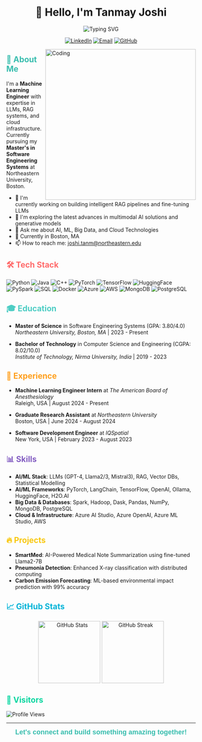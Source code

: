 # <div align="center">👋 Hello, I'm Tanmay Joshi</div>

<div align="center">
<img src="https://readme-typing-svg.herokuapp.com?font=Montserrat&weight=600&size=28&pause=1000&color=38BDAE&center=true&vCenter=true&width=435&lines=Machine+Learning+Engineer;AI+Specialist;LLM+Enthusiast;RAG+Pipeline+Developer" alt="Typing SVG" />
</div>

<p align="center">
  <a href="https://www.linkedin.com/in/tanmayjoshi"><img src="https://img.shields.io/badge/LinkedIn-0077B5?style=for-the-badge&logo=linkedin&logoColor=white" alt="LinkedIn"/></a>
  <a href="mailto:joshi.tanm@northeastern.edu"><img src="https://img.shields.io/badge/Email-D14836?style=for-the-badge&logo=gmail&logoColor=white" alt="Email"/></a>
  <a href="https://github.com/Tanmayjoshi-3601"><img src="https://img.shields.io/badge/GitHub-100000?style=for-the-badge&logo=github&logoColor=white" alt="GitHub"/></a>
</p>

<img align="right" alt="Coding" width="400" src="https://raw.githubusercontent.com/abhisheknaiidu/abhisheknaiidu/master/code.gif">

## <span style="color:#38BDAE">🚀 About Me</span>

I'm a **Machine Learning Engineer** with expertise in LLMs, RAG systems, and cloud infrastructure. Currently pursuing my **Master's in Software Engineering Systems** at Northeastern University, Boston.

- 🔭 I'm currently working on building intelligent RAG pipelines and fine-tuning LLMs
- 🌱 I'm exploring the latest advances in multimodal AI solutions and generative models
- 💬 Ask me about AI, ML, Big Data, and Cloud Technologies
- 📍 Currently in Boston, MA
- 📫 How to reach me: [joshi.tanm@northeastern.edu](mailto:joshi.tanm@northeastern.edu)

## <span style="color:#FF6B6B">🛠️ Tech Stack</span>

![Python](https://img.shields.io/badge/Python-3776AB?style=for-the-badge&logo=python&logoColor=white)
![Java](https://img.shields.io/badge/Java-ED8B00?style=for-the-badge&logo=openjdk&logoColor=white)
![C++](https://img.shields.io/badge/C++-00599C?style=for-the-badge&logo=cplusplus&logoColor=white)
![PyTorch](https://img.shields.io/badge/PyTorch-EE4C2C?style=for-the-badge&logo=pytorch&logoColor=white)
![TensorFlow](https://img.shields.io/badge/TensorFlow-FF6F00?style=for-the-badge&logo=tensorflow&logoColor=white)
![HuggingFace](https://img.shields.io/badge/🤗_Hugging_Face-FFD21E?style=for-the-badge)
![PySpark](https://img.shields.io/badge/PySpark-E25A1C?style=for-the-badge&logo=apache-spark&logoColor=white)
![SQL](https://img.shields.io/badge/SQL-4479A1?style=for-the-badge&logo=mysql&logoColor=white)
![Docker](https://img.shields.io/badge/Docker-2496ED?style=for-the-badge&logo=docker&logoColor=white)
![Azure](https://img.shields.io/badge/Azure-0089D6?style=for-the-badge&logo=microsoft-azure&logoColor=white)
![AWS](https://img.shields.io/badge/AWS-232F3E?style=for-the-badge&logo=amazon-aws&logoColor=white)
![MongoDB](https://img.shields.io/badge/MongoDB-4EA94B?style=for-the-badge&logo=mongodb&logoColor=white)
![PostgreSQL](https://img.shields.io/badge/PostgreSQL-336791?style=for-the-badge&logo=postgresql&logoColor=white)

## <span style="color:#4ECDC4">🎓 Education</span>

- **Master of Science** in Software Engineering Systems (GPA: 3.80/4.0)  
  *Northeastern University, Boston, MA* | 2023 - Present
  
- **Bachelor of Technology** in Computer Science and Engineering (CGPA: 8.02/10.0)  
  *Institute of Technology, Nirma University, India* | 2019 - 2023

## <span style="color:#FF9F1C">💼 Experience</span>

- **Machine Learning Engineer Intern** at *The American Board of Anesthesiology*  
  Raleigh, USA | August 2024 - Present
  
- **Graduate Research Assistant** at *Northeastern University*  
  Boston, USA | June 2024 - August 2024
  
- **Software Development Engineer** at *IQSpatial*  
  New York, USA | February 2023 - August 2023

## <span style="color:#845EC2">📊 Skills</span>

- **AI/ML Stack**: LLMs (GPT-4, Llama2/3, Mistral3), RAG, Vector DBs, Statistical Modelling
- **AI/ML Frameworks**: PyTorch, LangChain, TensorFlow, OpenAI, Ollama, HuggingFace, H2O.AI
- **Big Data & Databases**: Spark, Hadoop, Dask, Pandas, NumPy, MongoDB, PostgreSQL
- **Cloud & Infrastructure**: Azure AI Studio, Azure OpenAI, Azure ML Studio, AWS

## <span style="color:#F9C80E">🔥 Projects</span>

- **SmartMed**: AI-Powered Medical Note Summarization using fine-tuned Llama2-7B
- **Pneumonia Detection**: Enhanced X-ray classification with distributed computing
- **Carbon Emission Forecasting**: ML-based environmental impact prediction with 99% accuracy

## <span style="color:#00B4D8">📈 GitHub Stats</span>

<p align="center">
  <img src="https://github-readme-stats.vercel.app/api?username=Tanmayjoshi-3601&show_icons=true&theme=radical" alt="GitHub Stats" height="165" />
  <img src="https://github-readme-streak-stats.herokuapp.com/?user=Tanmayjoshi-3601&theme=radical" alt="GitHub Streak" height="165" />
</p>

## <span style="color:#06D6A0">👥 Visitors</span>

![Profile Views](https://profile-counter.glitch.me/Tanmayjoshi-3601/count.svg)

---

<div align="center">
  <b><span style="font-family: 'Montserrat', sans-serif; font-size: 18px; color: #38BDAE;">Let's connect and build something amazing together!</span></b>
</div>

